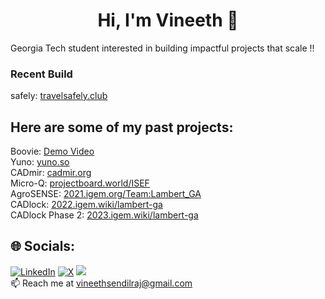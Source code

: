 <h1 align="center">Hi, I'm Vineeth 👋</h1>

Georgia Tech student interested in building impactful projects that scale ‼️<br>




### Recent Build

safely: [travelsafely.club](https://www.travelsafely.club) <br> 

## Here are some of my past projects:

Boovie: [Demo Video](https://devpost.com/software/boovie) <br>
Yuno: [yuno.so](https://www.yuno.so) <br>
CADmir: [cadmir.org](https://www.cadmir.org) <br>
Micro-Q: [projectboard.world/ISEF](https://partner.projectboard.world/isef/project/ebed043t-micro-q-a-low-cost-iot-based-fluorometer) <br>
AgroSENSE: [2021.igem.org/Team:Lambert_GA](https://2021.igem.org/Team:Lambert_GA) <br>
CADlock: [2022.igem.wiki/lambert-ga](https://2022.igem.wiki/lambert-ga/) <br>
CADlock Phase 2: [2023.igem.wiki/lambert-ga](https://2023.igem.wiki/lambert-ga/) <br>



## 🌐 Socials:
[![LinkedIn](https://img.shields.io/badge/LinkedIn-%230077B5.svg?logo=linkedin&logoColor=white)](https://linkedin.com/in/vineeth-sendilraj) [![X](https://img.shields.io/badge/X-black.svg?logo=X&logoColor=white)](https://x.com/VineethSendil) [![](https://visitcount.itsvg.in/api?id=VineethSendilraj&icon=0&color=8)](https://visitcount.itsvg.in) <br>
📫 Reach me at vineethsendilraj@gmail.com  <br>




